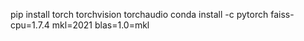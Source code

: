 pip install torch torchvision torchaudio
conda install -c pytorch faiss-cpu=1.7.4 mkl=2021 blas=1.0=mkl